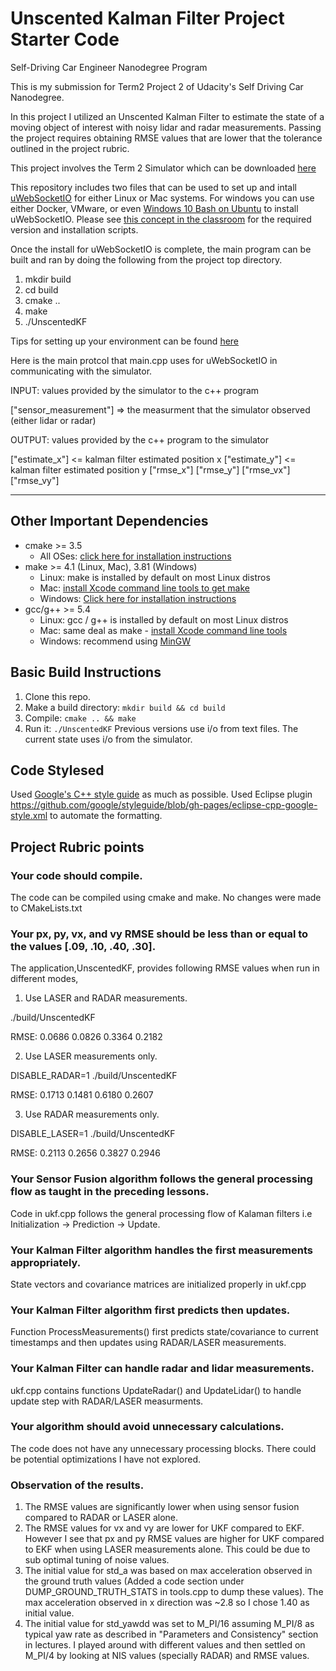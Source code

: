 # Unscented Kalman Filter Project Starter Code
Self-Driving Car Engineer Nanodegree Program

This is my submission for Term2 Project 2 of Udacity's Self Driving Car Nanodegree.

In this project I utilized an Unscented Kalman Filter to estimate the state of a moving object of interest with noisy lidar and radar measurements. Passing the project requires obtaining RMSE values that are lower that the tolerance outlined in the project rubric. 

This project involves the Term 2 Simulator which can be downloaded [here](https://github.com/udacity/self-driving-car-sim/releases)

This repository includes two files that can be used to set up and intall [uWebSocketIO](https://github.com/uWebSockets/uWebSockets) for either Linux or Mac systems. For windows you can use either Docker, VMware, or even [Windows 10 Bash on Ubuntu](https://www.howtogeek.com/249966/how-to-install-and-use-the-linux-bash-shell-on-windows-10/) to install uWebSocketIO. Please see [this concept in the classroom](https://classroom.udacity.com/nanodegrees/nd013/parts/40f38239-66b6-46ec-ae68-03afd8a601c8/modules/0949fca6-b379-42af-a919-ee50aa304e6a/lessons/f758c44c-5e40-4e01-93b5-1a82aa4e044f/concepts/16cf4a78-4fc7-49e1-8621-3450ca938b77) for the required version and installation scripts.

Once the install for uWebSocketIO is complete, the main program can be built and ran by doing the following from the project top directory.

1. mkdir build
2. cd build
3. cmake ..
4. make
5. ./UnscentedKF

Tips for setting up your environment can be found [here](https://classroom.udacity.com/nanodegrees/nd013/parts/40f38239-66b6-46ec-ae68-03afd8a601c8/modules/0949fca6-b379-42af-a919-ee50aa304e6a/lessons/f758c44c-5e40-4e01-93b5-1a82aa4e044f/concepts/23d376c7-0195-4276-bdf0-e02f1f3c665d)

Here is the main protcol that main.cpp uses for uWebSocketIO in communicating with the simulator.

INPUT: values provided by the simulator to the c++ program

["sensor_measurement"] => the measurment that the simulator observed (either lidar or radar)


OUTPUT: values provided by the c++ program to the simulator

["estimate_x"] <= kalman filter estimated position x
["estimate_y"] <= kalman filter estimated position y
["rmse_x"]
["rmse_y"]
["rmse_vx"]
["rmse_vy"]

---

## Other Important Dependencies
* cmake >= 3.5
  * All OSes: [click here for installation instructions](https://cmake.org/install/)
* make >= 4.1 (Linux, Mac), 3.81 (Windows)
  * Linux: make is installed by default on most Linux distros
  * Mac: [install Xcode command line tools to get make](https://developer.apple.com/xcode/features/)
  * Windows: [Click here for installation instructions](http://gnuwin32.sourceforge.net/packages/make.htm)
* gcc/g++ >= 5.4
  * Linux: gcc / g++ is installed by default on most Linux distros
  * Mac: same deal as make - [install Xcode command line tools](https://developer.apple.com/xcode/features/)
  * Windows: recommend using [MinGW](http://www.mingw.org/)

## Basic Build Instructions

1. Clone this repo.
2. Make a build directory: `mkdir build && cd build`
3. Compile: `cmake .. && make`
4. Run it: `./UnscentedKF` Previous versions use i/o from text files.  The current state uses i/o
from the simulator.

## Code Stylesed 

Used [Google's C++ style guide](https://google.github.io/styleguide/cppguide.html) as much as possible.
Used Eclipse plugin https://github.com/google/styleguide/blob/gh-pages/eclipse-cpp-google-style.xml to automate the formatting.

## Project Rubric points

### Your code should compile.
The code can be compiled using cmake and make. No changes were made to CMakeLists.txt

### Your px, py, vx, and vy RMSE should be less than or equal to the values [.09, .10, .40, .30]. 
The application,UnscentedKF, provides following RMSE values when run in different modes,

1. Use LASER and RADAR measurements.

./build/UnscentedKF

RMSE: 0.0686 0.0826 0.3364 0.2182


2. Use LASER measurements only.

DISABLE_RADAR=1 ./build/UnscentedKF

RMSE: 0.1713 0.1481 0.6180 0.2607

 
3. Use RADAR measurements only.

DISABLE_LASER=1 ./build/UnscentedKF

RMSE: 0.2113 0.2656 0.3827 0.2946


### Your Sensor Fusion algorithm follows the general processing flow as taught in the preceding lessons.
Code in ukf.cpp follows the general processing flow of Kalaman filters i.e Initialization -> Prediction ->  Update.

### Your Kalman Filter algorithm handles the first measurements appropriately.
State vectors and covariance matrices are initialized properly in ukf.cpp

### Your Kalman Filter algorithm first predicts then updates.
Function ProcessMeasurements() first predicts state/covariance to current timestamps and then updates using RADAR/LASER measurements.

### Your Kalman Filter can handle radar and lidar measurements.
ukf.cpp contains functions UpdateRadar() and UpdateLidar() to handle update step with RADAR/LASER measurments.

### Your algorithm should avoid unnecessary calculations.
The code does not have any unnecessary processing blocks. There could be potential optimizations I have not explored.

### Observation of the results.
1. The RMSE values are significantly lower when using sensor fusion compared to RADAR or LASER alone.
2. The RMSE values for vx and vy are lower for UKF compared to EKF. However I see that px and py RMSE values are higher for UKF compared to EKF when using LASER measurements alone. This could be due to sub optimal tuning of noise values.
3. The initial value for std_a was based on max acceleration observed in the ground truth values (Added a code section under DUMP_GROUND_TRUTH_STATS in tools.cpp to dump these values). The max acceleration observed in x direction was ~2.8 so I chose 1.40 as initial value.
4. The initial value for std_yawdd was set to M_PI/16 assuming M_PI/8 as typical yaw rate as described in "Parameters and Consistency" section in lectures. I played around with different values and then settled on M_PI/4 by looking at NIS values (specially RADAR) and RMSE values.

